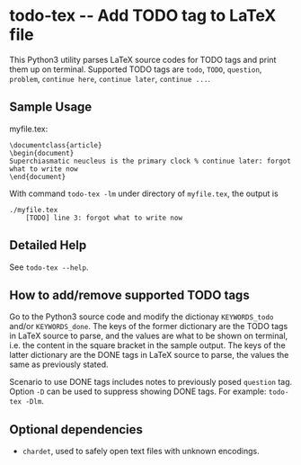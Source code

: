 # todo-tex -- Add TODO tag to LaTeX file

This Python3 utility parses LaTeX source codes for TODO tags and print them 
up on terminal. Supported TODO tags are `todo`, `TODO`, `question`, 
`problem`, `continue here`, `continue later`, `continue ...`.

## Sample Usage

myfile.tex:

	\documentclass{article}
	\begin{document}
	Superchiasmatic neucleus is the primary clock % continue later: forgot what to write now
	\end{document}

With command `todo-tex -lm` under directory of `myfile.tex`, the output is

	./myfile.tex
	    [TODO] line 3: forgot what to write now

## Detailed Help

See `todo-tex --help`.

## How to add/remove supported TODO tags

Go to the Python3 source code and modify the dictionay `KEYWORDS_todo` and/or 
`KEYWORDS_done`. The keys of the former dictionary are the TODO tags in 
LaTeX source to parse, and the values are what to be shown on terminal, i.e. 
the content in the square bracket in the sample output. The keys of the 
latter dictionary are the DONE tags in LaTeX source to parse, the values 
the same as previously stated.

Scenario to use DONE tags includes notes to previously posed `question` tag.
Option `-D` can be used to suppress showing DONE tags.
For example: `todo-tex -Dlm`.

## Optional dependencies

- `chardet`, used to safely open text files with unknown encodings.
